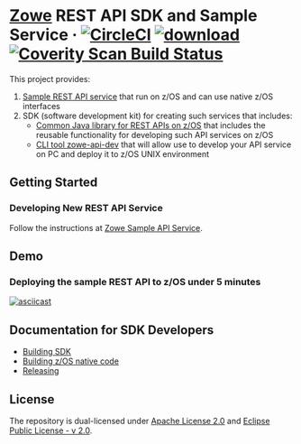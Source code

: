 # [Zowe](https://zowe.org/) REST API SDK and Sample Service &middot; [![CircleCI](https://circleci.com/gh/zowe/sample-spring-boot-api-service.svg?style=shield)](https://circleci.com/gh/zowe/sample-spring-boot-api-service) [ ![download](https://api.bintray.com/packages/plavjanik/zowe/zowe-rest-api-commons-spring/images/download.svg?version=1.1.0) ](https://bintray.com/plavjanik/zowe/zowe-rest-api-commons-spring/1.1.0/link)<a href="https://scan.coverity.com/projects/zowe-sample-spring-boot-api-service"><img alt="Coverity Scan Build Status" src="https://scan.coverity.com/projects/21953/badge.svg"/></a>

This project provides:

1. [Sample REST API service](zowe-rest-api-sample-spring/README.md) that run on z/OS and can use native z/OS interfaces
2. SDK (software development kit) for creating such services that includes:
   - [Common Java library for REST APIs on z/OS](zowe-rest-api-commons-spring/README.md) that includes the reusable functionality for developing such API services on z/OS
   - [CLI tool zowe-api-dev](zowe-api-dev/README.md) that will allow use to develop your API service on PC and deploy it to z/OS UNIX environment

## Getting Started

### Developing New REST API Service

Follow the instructions at [Zowe Sample API Service](zowe-rest-api-sample-spring/README.md).

## Demo

### Deploying the sample REST API to z/OS under 5 minutes

[![asciicast](https://asciinema.org/a/266002.svg)](https://asciinema.org/a/266002)

## Documentation for SDK Developers

- [Building SDK](docs/building.md)
- [Building z/OS native code](docs/zos-native-code.md)
- [Releasing](docs/releasing.md)

## License

The repository is dual-licensed under [Apache License 2.0](http://www.apache.org/licenses/LICENSE-2.0) and [Eclipse Public License - v 2.0](https://www.eclipse.org/legal/epl-2.0/).
